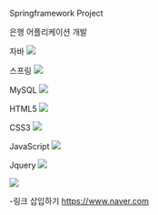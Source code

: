 Springframework Project

은행 어플리케이션 개발

자바
<img src="https://img.shields.io/badge/java-007396?style=for-the-badge&logo=OpenJDK&logoColor=white">

스프링
<img src="https://img.shields.io/badge/Spring-6DB33F?style=for-the-badge&logo=Spring&logoColor=white">

MySQL
<img src="https://img.shields.io/badge/MySQL-4479A1?style=for-the-badge&logo=MySQL&logoColor=white">

HTML5
<img src="https://img.shields.io/badge/HTML5-E34F26?style=for-the-badge&logo=HTML5&logoColor=white">

CSS3
<img src="https://img.shields.io/badge/CSS3-1572B6?style=for-the-badge&logo=CSS&logoColor=white">

JavaScript
<img src="https://img.shields.io/badge/JavaScript-F7DF1E?style=for-the-badge&logo=JavaScript&logoColor=white">

Jquery
<img src="https://img.shields.io/badge/jquery-0769AD?style=for-the-badge&logo=jquery&logoColor=white">

<img src="https://img.shields.io/badge/APACHE TOMCAT-F8DC75?style=for-the-badge&logo=APACHE TOMCAT&logoColor=white">


-링크 삽입하기
<https://www.naver.com>


